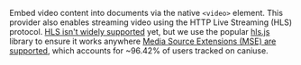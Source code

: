 Embed video content into documents via the native <code>&lt;video&gt;</code> element. This
provider also enables streaming video using the HTTP Live Streaming (HLS) protocol.
[HLS isn't widely supported](https://caniuse.com/?search=hls) yet, but we use the popular
[hls.js](https://github.com/video-dev/hls.js) library to ensure it works anywhere
[Media Source Extensions (MSE) are supported](https://caniuse.com/mediasource), which accounts
for ~96.42% of users tracked on caniuse.
